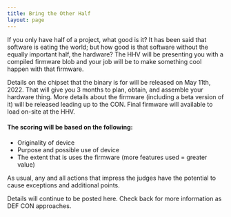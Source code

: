```yaml
---
title: Bring the Other Half
layout: page
---
```


If you only have half of a project, what good is it? It has been said that software is eating the world; but how good is that software without the equally important half, the hardware? The HHV will be presenting you with a compiled firmware blob and your job will be to make something cool happen with that firmware.

Details on the chipset that the binary is for will be released on May 11th, 2022. That will give you 3 months to plan, obtain, and assemble your hardware thing. More details about the firmware (including a beta version of it) will be released leading up to the CON. Final firmware will available to load on-site at the HHV. 

#### The scoring will be based on the following:
* Originality of device 
* Purpose and possible use of device
* The extent that is uses the firmware (more features used = greater value) 

As usual, any and all actions that impress the judges have the potential to cause exceptions and additional points.

Details will continue to be posted here. Check back for more information as DEF CON approaches.
